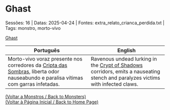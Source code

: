 
# Ghast

Sessões: 16 | Datas: 2025-04-24 | Fontes: extra_relato_crianca_perdida.txt | Tags: monstro, morto-vivo

[Ghast](ghast.png)

| Português | English |
|-----------|---------|
| Morto-vivo voraz presente nos corredores da [Cripta das Sombras](cripta_das_sombras.md), liberta odor nauseabundo e paralisa vítimas com garras infetadas. | Ravenous undead lurking in the [Crypt of Shadows](cripta_das_sombras.md) corridors, emits a nauseating stench and paralyzes victims with infected claws. |

[(Voltar a Monstros / Back to Monsters)](monstros.md)  
[(Voltar à Página Inicial / Back to Home Page)](home.md)

